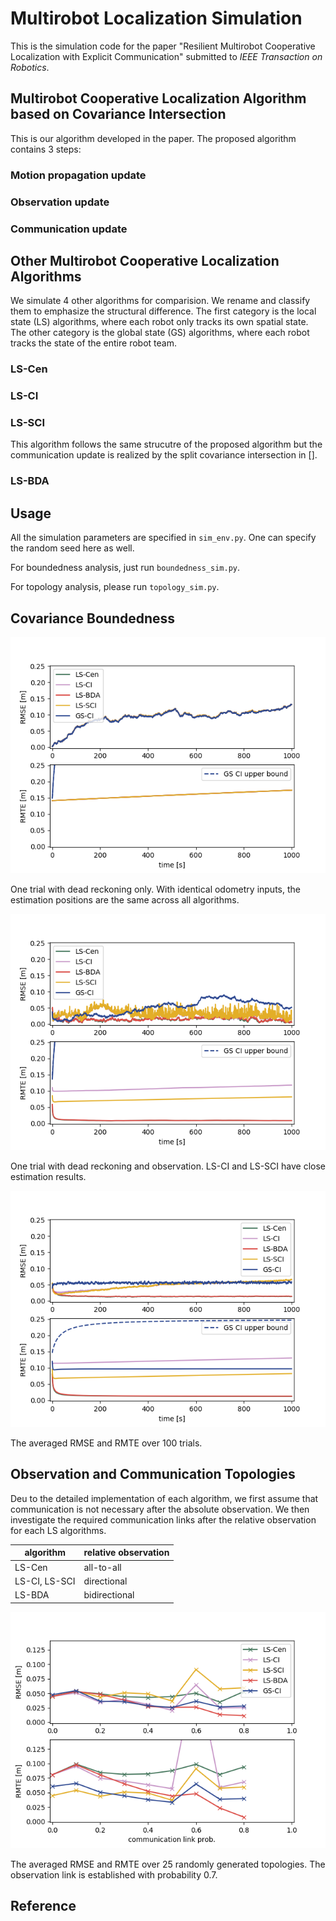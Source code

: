 # Multirobot Localization Simulation

This is the simulation code for the paper "Resilient Multirobot Cooperative Localization with Explicit Communication" submitted to *IEEE Transaction on Robotics*.



## Multirobot Cooperative Localization Algorithm based on Covariance Intersection

This is our algorithm developed in the paper. The proposed algorithm contains 3 steps:

### Motion propagation update

### Observation update

### Communication update



## Other Multirobot Cooperative Localization Algorithms

We simulate 4 other algorithms for comparision. We rename and classify them to emphasize the structural difference. The first category is the local state (LS) algorithms, where each robot only tracks its own spatial state. The other category is the global state (GS) algorithms, where each robot tracks the state of the entire robot team.

### LS-Cen

### LS-CI

### LS-SCI

This algorithm follows the same strucutre of the proposed algorithm but the communication update is realized by the split covariance intersection in [].

### LS-BDA




## Usage

All the simulation parameters are specified in `sim_env.py`. One can specify the random seed here as well.

For boundedness analysis, just run `boundedness_sim.py`.

For topology analysis, please run `topology_sim.py`.



## Covariance Boundedness

![](boundedness_result/performance_dr.png)

One trial with dead reckoning only. With identical odometry inputs, the estimation positions are the same across all algorithms.

![](boundedness_result/performance_obs.png)

One trial with dead reckoning and observation. LS-CI and LS-SCI have close estimation results.


![](boundedness_result/performance.png)

The averaged RMSE and RMTE over 100 trials.


## Observation and Communication Topologies

Deu to the detailed implementation of each algorithm, we first assume that communication is not necessary after the absolute observation. We then investigate the required communication links after the relative observation for each LS algorithms. 

algorithm   | relative observation 
------------ | ------------- 
LS\-Cen | all\-to\-all
LS\-CI, LS\-SCI | directional
LS\-BDA | bidirectional

![](topology_result/topology.png)

The averaged RMSE and RMTE over 25 randomly generated topologies. The observation link is established with probability 0.7.


## Reference